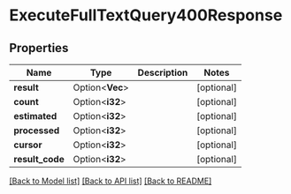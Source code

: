 # ExecuteFullTextQuery400Response

## Properties

Name | Type | Description | Notes
------------ | ------------- | ------------- | -------------
**result** | Option<**Vec<String>**> |  | [optional]
**count** | Option<**i32**> |  | [optional]
**estimated** | Option<**i32**> |  | [optional]
**processed** | Option<**i32**> |  | [optional]
**cursor** | Option<**i32**> |  | [optional]
**result_code** | Option<**i32**> |  | [optional]

[[Back to Model list]](../README.md#documentation-for-models) [[Back to API list]](../README.md#documentation-for-api-endpoints) [[Back to README]](../README.md)


